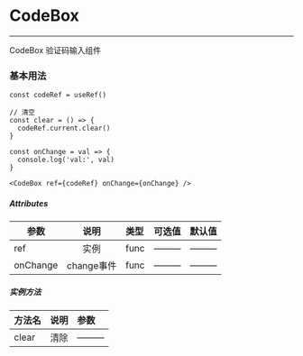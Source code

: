 # CodeBox
---
CodeBox 验证码输入组件

### 基本用法

```
const codeRef = useRef()

// 清空
const clear = () => {
  codeRef.current.clear()
}

const onChange = val => {
  console.log('val:', val)
}

<CodeBox ref={codeRef} onChange={onChange} />

```

#####  Attributes
| 参数        | 说明           | 类型  | 可选值 | 默认值 |
| ------------- |:-------------:| :-----|:-----|:-----|
| ref   | 实例 |   func | ——— | ——— |
| onChange   | change事件 |   func | ——— | ——— |


##### 实例方法

| 方法名        | 说明           | 参数  |
| ------------- |:-------------:| :-----|
| clear   | 清除 | ——— |